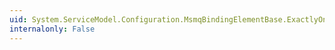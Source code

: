 ```yaml
---
uid: System.ServiceModel.Configuration.MsmqBindingElementBase.ExactlyOnce
internalonly: False
---
```

